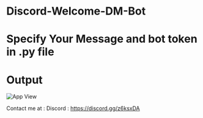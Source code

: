 # Discord-Welcome-DM-Bot

# Specify Your Message and bot token in .py file

# Output

![App View](https://i.imgur.com/A1wSKZE.png)


Contact me at : Discord : https://discord.gg/z6ksxDA

